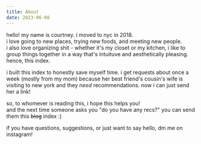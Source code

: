 ```yaml
---
title: About
date: 2023-06-08
---
```


hello! my name is courtney. i moved to nyc in 2018. <br>
i love going to new places, trying new foods, and meeting new people. <br>
i also love organizing shit - whether it's my closet or my kitchen, i like to group things together in a way that's intuituve and aesthetically pleasing.<br>
hence, this index. <br>

i built this index to honestly save myself time. i get requests about once a week (mostly from my mom) because her best friend's cousin's wife is visiting to new york and they *need* recommendations. now i can just send her a link! <br>

so, to whomever is reading this, i hope this helps you! <br>
and the next time someone asks you "do you have any recs?" you can send them this ~~blog~~ index :)

if you have questions, suggestions, or just want to say hello, dm me on instagram!